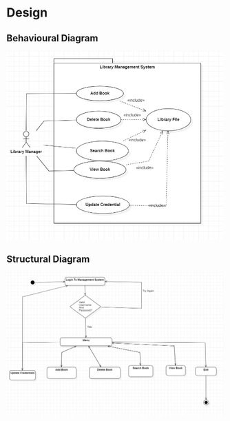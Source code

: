 # Design
## Behavioural Diagram
 ![Behavioural Diagram](https://github.com/Mohanraj06/M1_Application_Library_Management_System/blob/main/2_Design/Use_Case%20Diagrams.png)

## Structural Diagram
![Structural Diagram](https://github.com/Mohanraj06/M1_Application_Library_Management_System/blob/main/2_Design/Activity%20Diagram.png)
